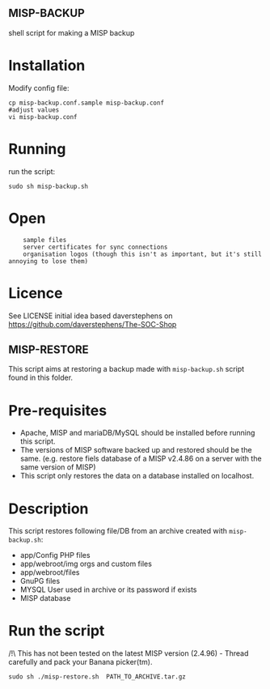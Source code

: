 MISP-BACKUP
-----------

shell script for making a MISP backup

Installation
============

Modify config file:
````
cp misp-backup.conf.sample misp-backup.conf
#adjust values
vi misp-backup.conf
````

Running
=======

run the script:
````
sudo sh misp-backup.sh
````

Open
====

````
    sample files
    server certificates for sync connections
    organisation logos (though this isn't as important, but it's still annoying to lose them)

````


Licence
=======

See LICENSE
initial idea based daverstephens on https://github.com/daverstephens/The-SOC-Shop


MISP-RESTORE
------------

This script aims at restoring a backup made with `misp-backup.sh` script found in this folder.

Pre-requisites
==============
- Apache, MISP and mariaDB/MySQL should be installed before running this script.
- The versions of MISP software backed up and restored should be the same.  (e.g. restore fiels database of a MISP v2.4.86 on a server with the same version of MISP)
- This script only restores the data on a database installed on localhost.

Description
===========
 This script restores following file/DB from an archive created with `misp-backup.sh`:
 - app/Config PHP files
 - app/webroot/img orgs and custom files
 - app/webroot/files 
 - GnuPG files
 - MYSQL User used in archive or its password if exists
 - MISP database
 


Run the script
==============

/!\ This has not been tested on the latest MISP version (2.4.96) - Thread carefully and pack your Banana picker(tm).

```
sudo sh ./misp-restore.sh  PATH_TO_ARCHIVE.tar.gz
```
